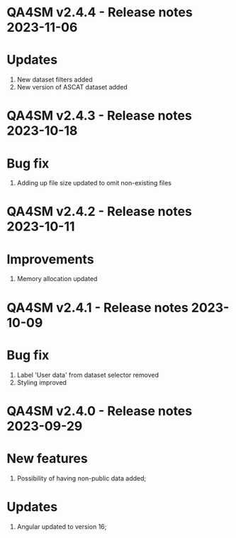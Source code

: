 QA4SM v2.4.4 - Release notes 2023-11-06
=======================================================
# Updates
1. New dataset filters added
2. New version of ASCAT dataset added

QA4SM v2.4.3 - Release notes 2023-10-18
=======================================================
# Bug fix
1. Adding up file size updated to omit non-existing files 

QA4SM v2.4.2 - Release notes 2023-10-11
=======================================================
# Improvements
1. Memory allocation updated

QA4SM v2.4.1 - Release notes 2023-10-09
=======================================================
# Bug fix
1. Label 'User data' from dataset selector removed
2. Styling improved


QA4SM v2.4.0 - Release notes 2023-09-29
=======================================================
# New features
1. Possibility of having non-public data added;

# Updates
1. Angular updated to version 16;